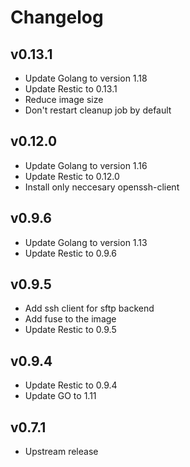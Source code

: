 # Changelog

## v0.13.1

  * Update Golang to version 1.18
  * Update Restic to 0.13.1
  * Reduce image size
  * Don't restart cleanup job by default

## v0.12.0

  * Update Golang to version 1.16
  * Update Restic to 0.12.0
  * Install only neccesary openssh-client

## v0.9.6

  * Update Golang to version 1.13
  * Update Restic to 0.9.6

## v0.9.5

  * Add ssh client for sftp backend
  * Add fuse to the image
  * Update Restic to 0.9.5

## v0.9.4

  * Update Restic to 0.9.4
  * Update GO to 1.11

## v0.7.1

* Upstream release
